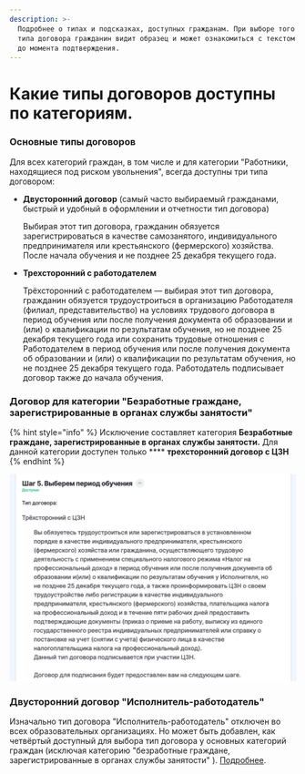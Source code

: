```yaml
---
description: >-
  Подробнее о типах и подсказках, доступных гражданам. При выборе того или иного
  типа договора гражданин видит образец и может ознакомиться с текстом каждого
  до момента подтверждения.
---
```


# Какие типы договоров доступны по категориям.

### Основные типы договоров

Для всех категорий граждан, в том числе и для категории "Работники, находящиеся под риском увольнения", всегда доступны три типа договором:

*   **Двусторонний договор** (самый часто выбираемый гражданами, быстрый и удобный в оформлении и отчетности тип договора)

    Выбирая этот тип договора, гражданин обязуется зарегистрироваться в качестве самозанятого, индивидуального предпринимателя или крестьянского (фермерского) хозяйства. После начала обучения и не позднее 25 декабря текущего года.
*   **Трехсторонний с работодателем**

    Трёхсторонний с работодателем — выбирая этот тип договора, гражданин обязуется трудоустроиться в организацию Работодателя (филиал, представительство) на условиях трудового договора в период обучения или после получения документа об образовании и (или) о квалификации по результатам обучения, но не позднее 25 декабря текущего года или сохранить трудовые отношения с Работодателем в период обучения или после получения документа об образовании и (или) о квалификации по результатам обучения, но не позднее 25 декабря текущего года. Работодатель подписывает договор также до начала обучения.

### Договор для категории "**Безработные граждане, зарегистрированные в органах службы занятости**"

{% hint style="info" %}
Исключение составляет категория **Безработные граждане, зарегистрированные в органах службы занятости.** Для данной категории доступен только **** **трехсторонний договор с ЦЗН**
{% endhint %}

![](<../.gitbook/assets/image (116).png>)

### Двусторонний договор "Исполнитель-работодатель"

Изначально тип договора "Исполнитель-работодатель" отключен во всех образовательных организациях. Но может быть добавлен, как четвёртый доступный для выбора тип договора у основных категорий граждан (исключая категорию "безработные граждане, зарегистрированные в органах службы занятости" ). [Подробнее](dvustoronnii-dogovor-s-ispolnitelem-rabotodatelem..md).
